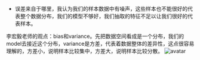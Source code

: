 - 误差来自于哪里，我认为我们的样本数据中有噪声，这些样本也不能很好的代表整个数据分布，我们的模型不够好，我们抽取的特征不足以让我们很好的代表样本。

李宏毅老师的观点：bias和variance。先把数据空间看成是一个分布，我们的model去接近这个分布，variance是方差，代表着数据整体的差异性，这点很容易理解的，方差小，说明样本比较集中，方差大，说明样本比较分散。
![avatar](/home/later/Pictures/error_factors.png)
